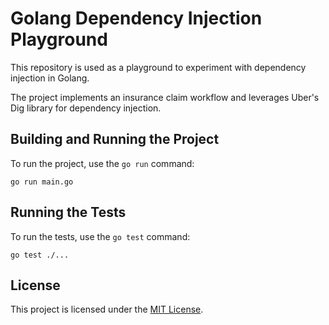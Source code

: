 # Golang Dependency Injection Playground

This repository is used as a playground to experiment with dependency injection in Golang.

The project implements an insurance claim workflow and leverages Uber's Dig library for dependency injection.

## Building and Running the Project

To run the project, use the `go run` command:

```
go run main.go
```

## Running the Tests

To run the tests, use the `go test` command:

```
go test ./...
```

## License

This project is licensed under the [MIT License](./LICENSE).